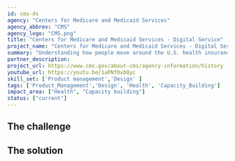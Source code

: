 ```yaml
---
id: cms-ds
agency: "Centers for Medicare and Medicaid Services"
agency_abbrev: "CMS"
agency_logo: "CMS.png"
title: "Centers for Medicare and Medicaid Services - Digital Service"
project_name: "Centers for Medicare and Medicaid Services - Digital Service"
summary: "Understanding how people move around the U.S. health insurance system and taking action to support the most vulnerable Americans."
partner_description:  
project_url: https://www.cms.gov/about-cms/agency-information/history
youtube_url: https://youtu.be/1aPNfOxbQyc
skill_set: ['Product management','Design' ]
tags: ['Product_Management','Design', 'Health', 'Capacity_Building']
impact_area: ["Health", "Capacity building"]
status: ["current"]
---
```


## The challenge



## The solution 

